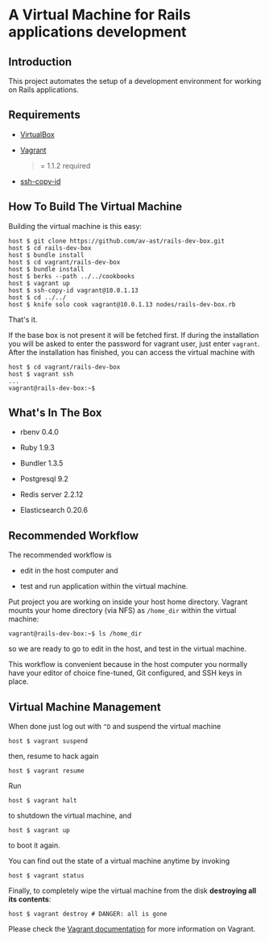 # A Virtual Machine for Rails applications development

## Introduction

This project automates the setup of a development environment for
working on Rails applications.

## Requirements

* [VirtualBox](https://www.virtualbox.org)

* [Vagrant](http://vagrantup.com)
    >= 1.1.2 required

* [ssh-copy-id](http://linux.die.net/man/1/ssh-copy-id)

## How To Build The Virtual Machine

Building the virtual machine is this easy:

    host $ git clone https://github.com/av-ast/rails-dev-box.git
    host $ cd rails-dev-box
    host $ bundle install
    host $ cd vagrant/rails-dev-box
    host $ bundle install
    host $ berks --path ../../cookbooks
    host $ vagrant up
    host $ ssh-copy-id vagrant@10.0.1.13
    host $ cd ../../
    host $ knife solo cook vagrant@10.0.1.13 nodes/rails-dev-box.rb

That's it.

If the base box is not present it will be fetched first.
If during the installation you will be asked to enter the password for
vagrant user, just enter `vagrant`.
After the installation has finished, you can access the virtual machine with

    host $ cd vagrant/rails-dev-box
    host $ vagrant ssh
    ...
    vagrant@rails-dev-box:~$

## What's In The Box

* rbenv 0.4.0

* Ruby 1.9.3

* Bundler 1.3.5

* Postgresql 9.2

* Redis server 2.2.12

* Elasticsearch 0.20.6

## Recommended Workflow

The recommended workflow is

* edit in the host computer and

* test and run application within the virtual machine.

Put project you are working on inside your host home directory.
Vagrant mounts your home directory (via NFS) as `/home_dir` within the virtual machine:

    vagrant@rails-dev-box:~$ ls /home_dir

so we are ready to go to edit in the host, and test in the virtual machine.

This workflow is convenient because in the host computer you normally have your
editor of choice fine-tuned, Git configured, and SSH keys in place.

## Virtual Machine Management

When done just log out with `^D` and suspend the virtual machine

    host $ vagrant suspend

then, resume to hack again

    host $ vagrant resume

Run

    host $ vagrant halt

to shutdown the virtual machine, and

    host $ vagrant up

to boot it again.

You can find out the state of a virtual machine anytime by invoking

    host $ vagrant status

Finally, to completely wipe the virtual machine from the disk **destroying all its contents**:

    host $ vagrant destroy # DANGER: all is gone

Please check the [Vagrant documentation](http://vagrantup.com/v2/docs/index.html) for more information on Vagrant.
